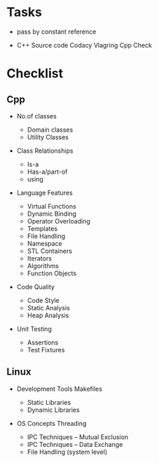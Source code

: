 # Tasks

* pass by constant reference

* C++ Source code
    Codacy
    Vlagring
    Cpp Check

# Checklist

## Cpp
* No.of classes 	
    - Domain classes 
	- Utility Classes 
	
* Class Relationships	
    - Is-a
	- Has-a/part-of
	- using
	
* Language Features	
    - Virtual Functions
	- Dynamic Binding
	- Operator Overloading
	- Templates
	- File Handling   
	- Namespace
	- STL Containers
	- Iterators
	- Algorithms
	- Function Objects
	
* Code Quality	
    - Code Style
	- Static Analysis
	- Heap Analysis
	
* Unit Testing	
    - Assertions
	- Test Fixtures

## Linux
* Development Tools	Makefiles
	- Static Libraries
	- Dynamic Libraries

* OS Concepts	Threading
	- IPC Techniques – Mutual Exclusion
	- IPC Techniques – Data Exchange
	- File Handling (system level)


